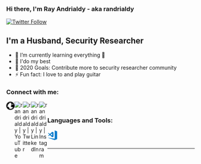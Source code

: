 ### Hi there, I'm Ray Andrialdy - aka randrialdy
[![Twitter Follow](https://img.shields.io/twitter/follow/randrialdy?color=1DA1F2&logo=twitter&style=for-the-badge)](https://twitter.com/intent/follow?original_referer=https%3A%2F%2Fgithub.com%2Frandrialdy&screen_name=randrialdy)

## I'm a Husband, Security Researcher

- 🌱 I’m currently learning everything 🤣
- 👯 I'do my best
- 🥅 2020 Goals: Contribute more to security researcher community
- ⚡ Fun fact: I love to and play guitar

### Connect with me:

[<img align="left" alt="randrialdy" width="22px" src="https://raw.githubusercontent.com/iconic/open-iconic/master/svg/globe.svg" />]()
[<img align="left" alt="randrialdy | YouTube" width="22px" src="https://cdn.jsdelivr.net/npm/simple-icons@v3/icons/youtube.svg" />]()
[<img align="left" alt="randrialdy | Twitter" width="22px" src="https://cdn.jsdelivr.net/npm/simple-icons@v3/icons/twitter.svg" />]()
[<img align="left" alt="randrialdy | LinkedIn" width="22px" src="https://cdn.jsdelivr.net/npm/simple-icons@v3/icons/linkedin.svg" />]()
[<img align="left" alt="randrialdy | Instagram" width="22px" src="https://cdn.jsdelivr.net/npm/simple-icons@v3/icons/instagram.svg" />]()

<br />

### Languages and Tools:

[<img align="left" alt="Visual Studio Code" width="26px" src="https://raw.githubusercontent.com/github/explore/80688e429a7d4ef2fca1e82350fe8e3517d3494d/topics/visual-studio-code/visual-studio-code.png" />]()


<br />
<br />

---

